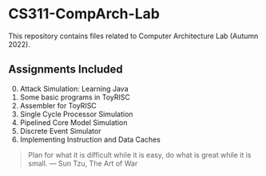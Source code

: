 # CS311-CompArch-Lab

This repository contains files related to Computer Architecture Lab (Autumn 2022).

## Assignments Included
0. Attack Simulation: Learning Java
1. Some basic programs in ToyRISC
2. Assembler for ToyRISC
3. Single Cycle Processor Simulation
4. Pipelined Core Model Simulation
5. Discrete Event Simulator
6. Implementing Instruction and Data Caches


> Plan for what it is difficult while it is easy, do what is great while it is small. &mdash; Sun Tzu, The Art of War
